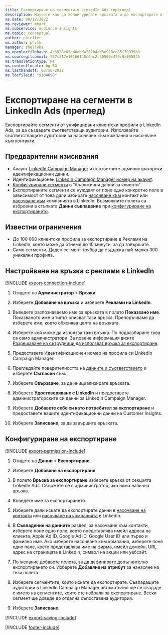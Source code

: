 ```yaml
---
title: Експортиране на сегменти в LinkedIn Ads (преглед)
description: Научете как да конфигурирате връзката и да експортирате в LinkedIn Ads.
ms.date: 08/12/2022
ms.reviewer: mhart
ms.subservice: audience-insights
ms.topic: conceptual
author: pkieffer
ms.author: philk
manager: shellyha
ms.openlocfilehash: 4c3928e05db0ebda262b4ad3e928ce85f70035b9
ms.sourcegitcommit: 267c317e10166146c9ac2c30560c479c9a005845
ms.translationtype: MT
ms.contentlocale: bg-BG
ms.lasthandoff: 08/16/2022
ms.locfileid: "9304690"
---
```

# <a name="export-segments-to-linkedin-ads-preview"></a>Експортиране на сегменти в LinkedIn Ads (преглед)

Експортирайте сегменти от унифицирани клиентски профили в LinkedIn Ads, за да създадете съответстващи аудитории. Използвайте съответстващите аудитории за насочване към компания и насочване към контакти.

## <a name="prerequisites"></a>Предварителни изисквания

- Акаунт [LinkedIn Campaign Manager](https://business.linkedin.com/marketing-solutions/ads) и съответните администраторски идентификационни данни.
- Идентификационен [LinkedIn Campaign Manager номер на акаунт](https://www.linkedin.com/help/lms/answer/a424270).
- [Конфигурирани сегменти](segments.md) в "Аналитични данни за клиенти".
- Експортираните сегменти се нуждаят от поне едно конкретно поле в зависимост от това дали избирате [насочване към](https://business.linkedin.com/marketing-solutions/ad-targeting/contact-targeting) контакт или [насочване към](https://business.linkedin.com/marketing-solutions/ad-targeting/account-targeting) компанията в LinkedIn. Възможните полета са изброени в стъпката **Данни съвпадение** при [конфигуриране на експортирането](#configure-an-export).

## <a name="known-limitations"></a>Известни ограничения

- До 100 000 клиентски профила за експортиране в Реклами на LinkedIn, което може да отнеме до 10 минути, за да завършите.
- Само сегменти. Даден сегмент трябва да съдържа най-малко 300 уникални профила.

## <a name="set-up-connection-to-linkedin-ads"></a>Настройване на връзка с реклами в LinkedIn

[!INCLUDE [export-connection-include](includes/export-connection-admn.md)]

1. Отидете на **Администратор** > **Връзки**.

1. Изберете **Добавяне на връзка** и изберете **Реклами на LinkedIn**.

1. Въведете разпознаваемо име за връзката в полето **Показвано име**. Показваното име и типът описват тази връзка. Препоръчваме да изберете име, което обяснява целта на връзката.

1. Изберете кой може да използва тази връзка. По подразбиране това са само администратори. За повече информация вижте [Разрешаване на сътрудници да използват връзка за експортиране](connections.md#allow-contributors-to-use-a-connection-for-exports).

1. Предоставете Идентификационен номер на профила си LinkedIn Campaign Manager.

1. Прегледайте поверителността на [данните и съответствието](connections.md#data-privacy-and-compliance) и изберете **Съгласен** съм.

1. Изберете **Свързване**, за да инициализирате връзката.

1. Изберете **Удостоверяване с LinkedIn** и предоставете администраторските си данни за LinkedIn Campaign Manager.

1. Изберете **Добавете себе си като потребител за експортиране** и предоставете вашите идентификационни данни на Customer Insights.

1. Изберете **Записване**, за да завършите връзката.

## <a name="configure-an-export"></a>Конфигуриране на експортиране

[!INCLUDE [export-permission-include](includes/export-permission.md)]

1. Отидете на **Данни** > **Експортиране**.

1. Изберете **Добавяне на експортиране**.

1. В полето **Връзка за експортиране** изберете връзка от секцията LinkedIn Ads. Свържете се с администратор, ако няма налична връзка.

1. Въведете име за експортирането.

1. Изберете дали искате да експортирате данни в [насочване на контакти](https://business.linkedin.com/marketing-solutions/ad-targeting/contact-targeting) или [насочване на компанията](https://business.linkedin.com/marketing-solutions/ad-targeting/account-targeting) в LinkedIn.

1. В **Съвпадение на данните** раздел, за насочване към контакти, изберете поне едно поле, което представлява имейл адреса на клиента, Apple Ad ID, Google Ad ID, Google User ID или първо и фамилно име. Ако изберете насочване към компания, изберете поне едно поле, което представлява име на фирма, имейл домейн, URL адрес на страницата в LinkedIn, символ на акции или уебсайт.

1. По желание добавете полета, за да дефинирате допълнително експортирането си. Изберете **Добавяне на атрибут** за нанасяне на тези полета.

1. Изберете сегментите, които искате да експортирате. Съвпадащите аудитории в LinkedIn Campaign Manager автоматично ще се създаде с името на сегментите, които сте избрали за експортиране. Всеки сегмент ще доведе до отделна съпоставена аудитория.

1. Изберете **Записване**.

[!INCLUDE [export-saving-include](includes/export-saving.md)]

[!INCLUDE [footer-include](includes/footer-banner.md)]
